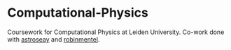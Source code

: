 # Computational-Physics
Coursework for Computational Physics at Leiden University. Co-work done with [astroseay](https://github.com/astroseay) and [robinmentel](https://github.com/robinmentel).
